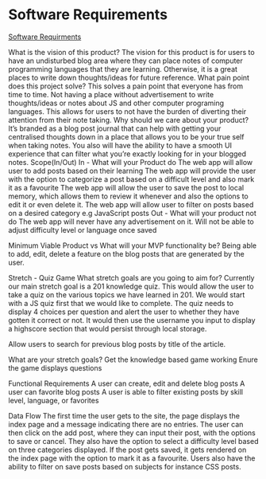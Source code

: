 # Software Requirements

[Software Requirments](https://docs.google.com/document/d/12WgVk5jdTMW7lnwsdDd4-5J7oNBglc0ReG8hjAPpAeI/edit#)

What is the vision of this product?
The vision for this product is for users to have an undisturbed blog area where they can place notes of computer programming languages that they are learning. Otherwise, it is a great places to write down thoughts/ideas for future reference.
What pain point does this project solve?
This solves a pain point that everyone has from time to time. Not having a place without advertisement to write thoughts/ideas or notes about JS and other computer programing languages. This allows for users to not have the burden of diverting their attention from their note taking.
Why should we care about your product?
It’s branded as a blog post journal that can help with getting your centralised thoughts down in a place that allows you to be your true self when taking notes. You also will have the ability to have a smooth UI experience that can filter what you’re exactly looking for in your blogged notes.
Scope(In/Out)
In - What will your Product do
The web app will allow user to add posts based on their learning
The web app will provide the user with the option to categorize a post based on a difficult level and also mark it as a favourite
The web app will allow the user to save the post to local memory, which allows them to review it whenever and also the options to edit it or even delete it.
The web app will allow user to filter on posts based on a desired category e.g JavaScript posts
Out - What will your product not do
The web app will never have any advertisement on it.
Will not be able to adjust difficulty level or language once saved

Minimum Viable Product vs
What will your MVP functionality be?
Being able to add, edit, delete a feature on the blog posts that are generated by the user. 

Stretch - Quiz Game
What stretch goals are you going to aim for?
Currently our main stretch goal is a 201 knowledge quiz. This would allow the user to take a quiz on the various topics we have learned in 201. We would start with a JS quiz first that we would like to complete. The quiz needs to display 4 choices per question and alert the user to whether they have gotten it correct or not. It would then use the username you input to display a highscore section that would persist through local storage.

Allow users to search for previous blog posts by title of the article. 

What are your stretch goals?
Get the knowledge based game working
Enure the game displays questions

Functional Requirements
A user can create, edit and delete blog posts
A user can favorite blog posts
A user is able to filter existing posts by skill level, language, or favorites


Data Flow
The first time the user gets to the site, the page displays the index page and a message indicating there are no entries. The user can then click on the add post, where they can input their post, with the options to save or cancel. They also have the option to select a difficulty level based on three categories displayed. If the post gets saved, it gets rendered on the index page with the option to mark it as a favourite.  Users also have the ability to filter on save posts based on subjects for instance CSS posts.
